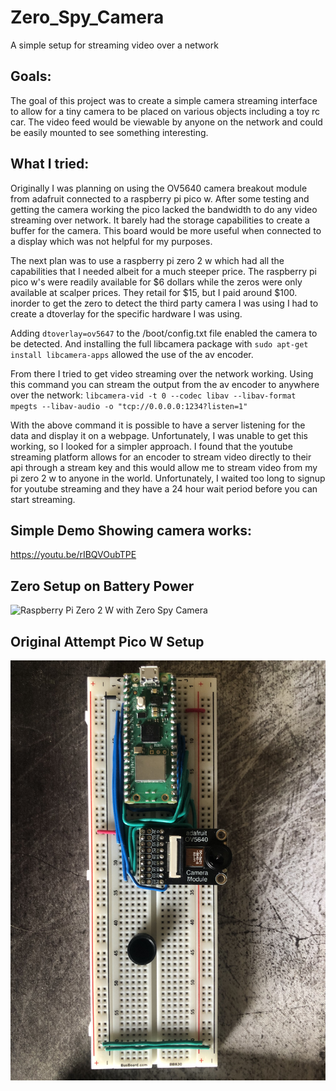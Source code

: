 # Zero_Spy_Camera
A simple setup for streaming video over a network

## Goals:
The goal of this project was to create a simple camera streaming interface to allow for a tiny camera to be placed on various objects including a toy rc car. The video feed would be viewable by anyone on the network and could be easily mounted to see something interesting.

## What I tried:
Originally I was planning on using the OV5640 camera breakout module from adafruit connected to a raspberry pi pico w. After some testing and getting the camera working the pico lacked the bandwidth to do any video streaming over network. It barely had the storage capabilities to create a buffer for the camera. This board would be more useful when connected to a display which was not helpful for my purposes.

The next plan was to use a raspberry pi zero 2 w which had all the capabilities that I needed albeit for a much steeper price. The raspberry pi pico w's were readily available for $6 dollars while the zeros were only available at scalper prices. They retail for $15, but I paid around $100. inorder to get the zero to detect the third party camera I was using I had to create a dtoverlay for the specific hardware I was using.  

Adding `dtoverlay=ov5647` to the /boot/config.txt file enabled the camera to be detected. And installing the full libcamera package with `sudo apt-get install libcamera-apps` allowed the use of the av encoder. 

From there I tried to get video streaming over the network working. Using this command you can stream the output from the av encoder to anywhere over the network: `libcamera-vid -t 0 --codec libav --libav-format mpegts --libav-audio -o "tcp://0.0.0.0:1234?listen=1"`

With the above command it is possible to have a server listening for the data and display it on a webpage. Unfortunately, I was unable to get this working, so I looked for a simpler approach. I found that the youtube streaming platform allows for an encoder to stream video directly to their api through a stream key and this would allow me to stream video from my pi zero 2 w to anyone in the world. Unfortunately, I waited too long to signup for youtube streaming and they have a 24 hour wait period before you can start streaming. 

## Simple Demo Showing camera works: 
https://youtu.be/rIBQVOubTPE

## Zero Setup on Battery Power
![Raspberry Pi Zero 2 W with Zero Spy Camera](/images/zero-setup.jpg)

## Original Attempt Pico W Setup
![Raspberry Pi Pico W with OV5640 Camera Breakout Board](images/pico-setup.jpg)